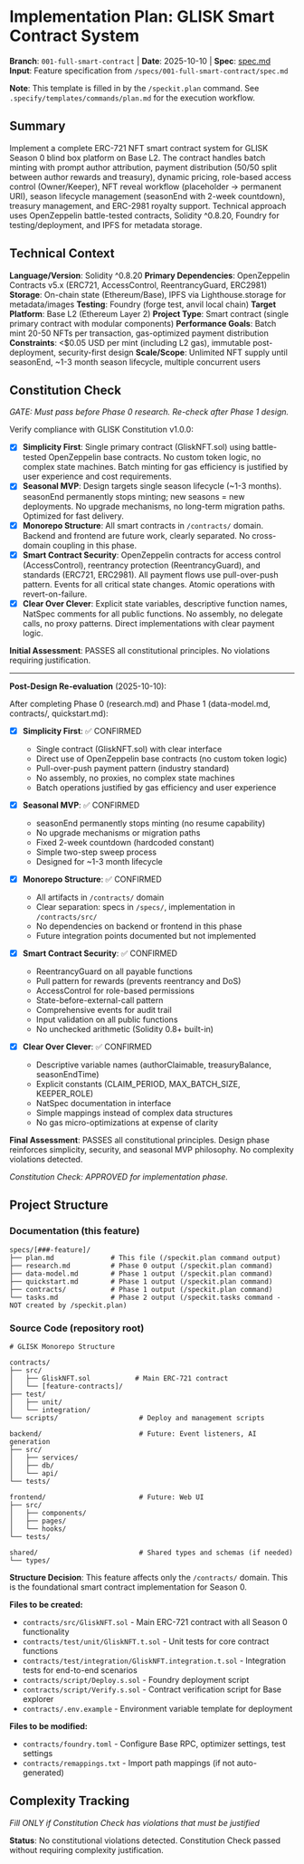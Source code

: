 # Implementation Plan: GLISK Smart Contract System

**Branch**: `001-full-smart-contract` | **Date**: 2025-10-10 | **Spec**: [spec.md](./spec.md)
**Input**: Feature specification from `/specs/001-full-smart-contract/spec.md`

**Note**: This template is filled in by the `/speckit.plan` command. See `.specify/templates/commands/plan.md` for the execution workflow.

## Summary

Implement a complete ERC-721 NFT smart contract system for GLISK Season 0 blind box platform on Base L2. The contract handles batch minting with prompt author attribution, payment distribution (50/50 split between author rewards and treasury), dynamic pricing, role-based access control (Owner/Keeper), NFT reveal workflow (placeholder → permanent URI), season lifecycle management (seasonEnd with 2-week countdown), treasury management, and ERC-2981 royalty support. Technical approach uses OpenZeppelin battle-tested contracts, Solidity ^0.8.20, Foundry for testing/deployment, and IPFS for metadata storage.

## Technical Context

**Language/Version**: Solidity ^0.8.20
**Primary Dependencies**: OpenZeppelin Contracts v5.x (ERC721, AccessControl, ReentrancyGuard, ERC2981)
**Storage**: On-chain state (Ethereum/Base), IPFS via Lighthouse.storage for metadata/images
**Testing**: Foundry (forge test, anvil local chain)
**Target Platform**: Base L2 (Ethereum Layer 2)
**Project Type**: Smart contract (single primary contract with modular components)
**Performance Goals**: Batch mint 20-50 NFTs per transaction, gas-optimized payment distribution
**Constraints**: <$0.05 USD per mint (including L2 gas), immutable post-deployment, security-first design
**Scale/Scope**: Unlimited NFT supply until seasonEnd, ~1-3 month season lifecycle, multiple concurrent users

## Constitution Check

*GATE: Must pass before Phase 0 research. Re-check after Phase 1 design.*

Verify compliance with GLISK Constitution v1.0.0:

- [x] **Simplicity First**: Single primary contract (GliskNFT.sol) using battle-tested OpenZeppelin base contracts. No custom token logic, no complex state machines. Batch minting for gas efficiency is justified by user experience and cost requirements.
- [x] **Seasonal MVP**: Design targets single season lifecycle (~1-3 months). seasonEnd permanently stops minting; new seasons = new deployments. No upgrade mechanisms, no long-term migration paths. Optimized for fast delivery.
- [x] **Monorepo Structure**: All smart contracts in `/contracts/` domain. Backend and frontend are future work, clearly separated. No cross-domain coupling in this phase.
- [x] **Smart Contract Security**: OpenZeppelin contracts for access control (AccessControl), reentrancy protection (ReentrancyGuard), and standards (ERC721, ERC2981). All payment flows use pull-over-push pattern. Events for all critical state changes. Atomic operations with revert-on-failure.
- [x] **Clear Over Clever**: Explicit state variables, descriptive function names, NatSpec comments for all public functions. No assembly, no delegate calls, no proxy patterns. Direct implementations with clear payment logic.

**Initial Assessment**: PASSES all constitutional principles. No violations requiring justification.

---

**Post-Design Re-evaluation** (2025-10-10):

After completing Phase 0 (research.md) and Phase 1 (data-model.md, contracts/, quickstart.md):

- [x] **Simplicity First**: ✅ CONFIRMED
  - Single contract (GliskNFT.sol) with clear interface
  - Direct use of OpenZeppelin base contracts (no custom token logic)
  - Pull-over-push payment pattern (industry standard)
  - No assembly, no proxies, no complex state machines
  - Batch operations justified by gas efficiency and user experience

- [x] **Seasonal MVP**: ✅ CONFIRMED
  - seasonEnd permanently stops minting (no resume capability)
  - No upgrade mechanisms or migration paths
  - Fixed 2-week countdown (hardcoded constant)
  - Simple two-step sweep process
  - Designed for ~1-3 month lifecycle

- [x] **Monorepo Structure**: ✅ CONFIRMED
  - All artifacts in `/contracts/` domain
  - Clear separation: specs in `/specs/`, implementation in `/contracts/src/`
  - No dependencies on backend or frontend in this phase
  - Future integration points documented but not implemented

- [x] **Smart Contract Security**: ✅ CONFIRMED
  - ReentrancyGuard on all payable functions
  - Pull pattern for rewards (prevents reentrancy and DoS)
  - AccessControl for role-based permissions
  - State-before-external-call pattern
  - Comprehensive events for audit trail
  - Input validation on all public functions
  - No unchecked arithmetic (Solidity 0.8+ built-in)

- [x] **Clear Over Clever**: ✅ CONFIRMED
  - Descriptive variable names (authorClaimable, treasuryBalance, seasonEndTime)
  - Explicit constants (CLAIM_PERIOD, MAX_BATCH_SIZE, KEEPER_ROLE)
  - NatSpec documentation in interface
  - Simple mappings instead of complex data structures
  - No gas micro-optimizations at expense of clarity

**Final Assessment**: PASSES all constitutional principles. Design phase reinforces simplicity, security, and seasonal MVP philosophy. No complexity violations detected.

*Constitution Check: APPROVED for implementation phase.*

## Project Structure

### Documentation (this feature)

```
specs/[###-feature]/
├── plan.md              # This file (/speckit.plan command output)
├── research.md          # Phase 0 output (/speckit.plan command)
├── data-model.md        # Phase 1 output (/speckit.plan command)
├── quickstart.md        # Phase 1 output (/speckit.plan command)
├── contracts/           # Phase 1 output (/speckit.plan command)
└── tasks.md             # Phase 2 output (/speckit.tasks command - NOT created by /speckit.plan)
```

### Source Code (repository root)
<!--
  ACTION REQUIRED: Fill in the specific paths and modules for this feature.
  GLISK uses a monorepo structure with contracts, backend, and frontend domains.
-->

```
# GLISK Monorepo Structure

contracts/
├── src/
│   ├── GliskNFT.sol           # Main ERC-721 contract
│   └── [feature-contracts]/
├── test/
│   ├── unit/
│   └── integration/
└── scripts/                    # Deploy and management scripts

backend/                        # Future: Event listeners, AI generation
├── src/
│   ├── services/
│   ├── db/
│   └── api/
└── tests/

frontend/                       # Future: Web UI
├── src/
│   ├── components/
│   ├── pages/
│   └── hooks/
└── tests/

shared/                         # Shared types and schemas (if needed)
└── types/
```

**Structure Decision**: This feature affects only the `/contracts/` domain. This is the foundational smart contract implementation for Season 0.

**Files to be created:**
- `contracts/src/GliskNFT.sol` - Main ERC-721 contract with all Season 0 functionality
- `contracts/test/unit/GliskNFT.t.sol` - Unit tests for core contract functions
- `contracts/test/integration/GliskNFT.integration.t.sol` - Integration tests for end-to-end scenarios
- `contracts/script/Deploy.s.sol` - Foundry deployment script
- `contracts/script/Verify.s.sol` - Contract verification script for Base explorer
- `contracts/.env.example` - Environment variable template for deployment

**Files to be modified:**
- `contracts/foundry.toml` - Configure Base RPC, optimizer settings, test settings
- `contracts/remappings.txt` - Import path mappings (if not auto-generated)

## Complexity Tracking

*Fill ONLY if Constitution Check has violations that must be justified*

**Status**: No constitutional violations detected. Constitution Check passed without requiring complexity justification.
